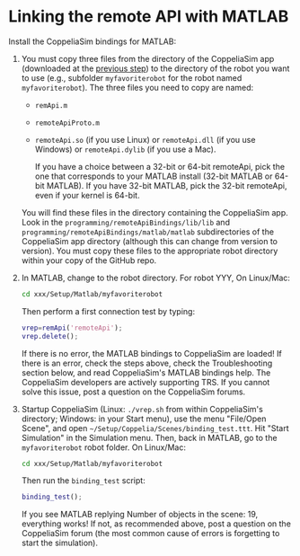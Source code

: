 # Linking the remote API with MATLAB

Install the CoppeliaSim bindings for MATLAB:

1.  You must copy three files from the directory of the CoppeliaSim app (downloaded at the [previous step](https://github.com/nvecoven/robotic_rework/tree/main/Setup/Coppelia)) to the directory of the robot you want to use (e.g., subfolder `myfavoriterobot` for the robot named `myfavoriterobot`). The three files you need to copy are named:
    *   `remApi.m`
    *   `remoteApiProto.m`
    *   `remoteApi.so` (if you use Linux) or `remoteApi.dll` (if you use Windows) or `remoteApi.dylib` (if you use a Mac).

        If you have a choice between a 32-bit or 64-bit remoteApi, pick the one that corresponds to your MATLAB install (32-bit MATLAB or 64-bit MATLAB). If you have 32-bit MATLAB, pick the 32-bit remoteApi, even if your kernel is 64-bit.

    You will find these files in the directory containing the CoppeliaSim app. Look in the `programming/remoteApiBindings/lib/lib` and `programming/remoteApiBindings/matlab/matlab` subdirectories of the CoppeliaSim app directory (although this can change from version to version). You must copy these files to the appropriate robot directory within your copy of the GitHub repo.

2.  In MATLAB, change to the robot directory. For robot YYY, On Linux/Mac:
    ```bash
    cd xxx/Setup/Matlab/myfavoriterobot
    ```

    Then perform a first connection test by typing:
    ```matlab
    vrep=remApi('remoteApi');
    vrep.delete();
    ```

    If there is no error, the MATLAB bindings to CoppeliaSim are loaded! If there is an error, check the steps above, check the Troubleshooting section below, and read CoppeliaSim's MATLAB bindings help. The CoppeliaSim developers are actively supporting TRS. If you cannot solve this issue, post a question on the CoppeliaSim forums.

3.  Startup CoppeliaSim (Linux: `./vrep.sh` from within CoppeliaSim's directory; Windows: in your Start menu), use the menu "File/Open Scene", and open `~/Setup/Coppelia/Scenes/binding_test.ttt`. Hit "Start Simulation" in the Simulation menu.
Then, back in MATLAB, go to the `myfavoriterobot` robot folder. On Linux/Mac:

    ```bash
    cd xxx/Setup/Matlab/myfavoriterobot
    ```

    Then run the `binding_test` script:
    ```matlab
    binding_test();
    ```

    If you see MATLAB replying Number of objects in the scene: 19, everything works! If not, as recommended above, post a question on the CoppeliaSim forum (the most common cause of errors is forgetting to start the simulation).

